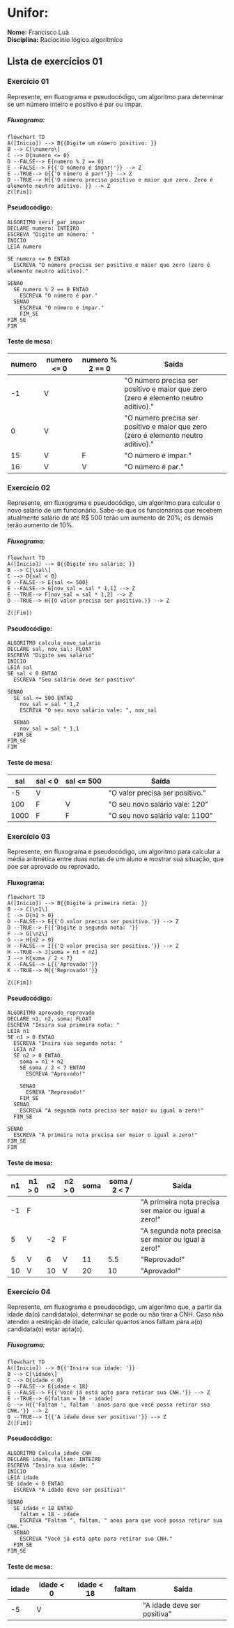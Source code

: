 # Unifor:

**Nome:** Francisco Luã <br>
**Disciplina:** Raciocínio lógico algorítmico

## Lista de exercícios 01

### Exercício 01
Represente, em fluxograma e pseudocódigo, um algoritmo para determinar se um número inteiro e positivo é par ou impar.

##### Fluxograma:


```mermaid
flowchart TD
A([Inicio]) --> B{{Digite um número positivo: }}
B --> C[\numero\]
C --> D{numero <= 0}
D --FALSE--> E{numero % 2 == 0}
E --FALSE--> F{{'O número é ímpar!'}} --> Z
E --TRUE--> G{{'O número é par!'}} --> Z
D --TRUE--> H{{'O número precisa positivo e maior que zero. Zero é elemento neutro aditivo. }} --> Z
Z([Fim])

```

#### Pseudocódigo:

```
ALGORITMO verif_par_impar
DECLARE numero: INTEIRO
ESCREVA "Digite um número: "
INICIO
LEIA numero

SE numero <= 0 ENTAO
  ESCREVA "O número precisa ser positivo e maior que zero (zero é elemento neutro aditivo)."

SENAO
  SE numero % 2 == 0 ENTAO
    ESCREVA "O número é par."
  SENAO
    ESCREVA "O número é ímpar."
    FIM_SE
FIM_SE
FIM

```

#### Teste de mesa:
| numero | numero <= 0 | numero % 2 == 0 | Saída |
| -- | ---  | -- | -- | 
| -1 | V |  | "O número precisa ser positivo e maior que zero (zero é elemento neutro aditivo)." |
| 0  | V |  | "O número precisa ser positivo e maior que zero (zero é elemento neutro aditivo)." |
| 15 | V | F | "O número é ímpar." |
| 16 | V | V | "O número é par." |

### Exercício 02

Represente, em fluxograma e pseudocódigo, um algoritmo para calcular o novo salário de um funcionário. Sabe-se que os funcionários que recebem atualmente salário de até R$ 500 terão um aumento de 20%; os demais terão aumento de 10%.

##### Fluxograma:

```mermaid
flowchart TD
A([Inicio]) --> B{{Digite seu salário: }}
B --> C[\sal\]
C --> D{sal < 0}
D --FALSE--> E{sal <= 500}
E --FALSE--> G[nov_sal = sal * 1,1] --> Z
E --TRUE--> F[nov_sal = sal * 1,2] --> Z
D --TRUE--> H{{O valor precisa ser positivo.}} --> Z

Z([Fim])

```

#### Pseudocódigo:

```
ALGORITMO calcula_novo_salario
DECLARE sal, nov_sal: FLOAT
ESCREVA "Digite seu salário"
INICIO
LEIA sal
SE sal < 0 ENTAO
  ESCREVA "Seu salário deve ser positivo"

SENAO
  SE sal <= 500 ENTAO
    nov_sal = sal * 1,2
    ESCREVA "O seu novo salário vale: ", nov_sal

  SENAO
    nov_sal = sal * 1,1
  FIM_SE
FIM_SE
FIM
```

#### Teste de mesa:

| sal | sal < 0 | sal <= 500 | Saída |
| -- | -- | -- | -- |
| -5 | V | | "O valor precisa ser positivo."|
| 100 | F | V | "O seu novo salário vale: 120" |
| 1000 | F | F | "O seu novo salário vale: 1100" |

### Exercício 03

Represente, em fluxograma e pseudocódigo, um algoritmo para calcular a média aritmética entre duas notas de um aluno e mostrar sua situação, que poe ser aprovado ou reprovado.

#### Fluxograma:

```mermaid
flowchart TD
A([Inicio]) --> B{{Digite a primeira nota: }}
B --> C[\n1\]
C --> D{n1 > 0}
D --FALSE--> E{{'O valor precisa ser positivo.'}} --> Z
D --TRUE--> F{{'Digite a segunda nota: '}}
F --> G[\n2\]
G --> H{n2 > 0}
H --FALSE--> I{{'O valor precisa ser positivo.'}} --> Z
H --TRUE--> J[soma = n1 + n2]
J --> K{soma / 2 < 7}
K --FALSE--> L{{'Aprovado!'}}
K --TRUE--> M{{'Reprovado!'}} 

Z([Fim])
```

#### Pseudocódigo:

```
ALGORITMO aprovado_reprovado
DECLARE n1, n2, soma: FLOAT
ESCREVA "Insira sua primeira nota: "
LEIA n1
SE n1 > 0 ENTAO
  ESCREVA "Insira sua segunda nota: "
  LEIA n2
  SE n2 > 0 ENTAO
    soma = n1 + n2
    SE soma / 2 < 7 ENTAO
      ESCREVA "Aprovado!"

    SENAO
      ESREVA "Reprovado!"
    FIM_SE
  SENAO
    ESCREVA "A segunda nota precisa ser maior ou igual a zero!"
  FIM_SE

SENAO
  ESCREVA "A primeira nota precisa ser maior o igual a zero!"
FIM_SE
FIM  
```

#### Teste de mesa:

| n1 | n1 > 0 | n2 | n2 > 0 | soma | soma / 2 < 7 | Saída |
| -- | -- | -- | -- | -- | -- | -- |
| -1 | F | | | | | "A primeira nota precisa ser maior ou igual a zero!"|
| 5 | V | -2 | F | | | "A segunda nota precisa ser maior ou igual a zero!"|
| 5 | V | 6 | V | 11 | 5.5 | "Reprovado!" |
| 10 | V | 10 | V | 20 | 10 | "Aprovado!" |

### Exercício 04
Represente, em fluxograma e pseudocódigo, um algoritmo que, a partir da idade da(o) candidata(o), determinar se pode ou não tirar a CNH. Caso não atender a restrição de idade, calcular quantos anos faltam para a(o) candidata(o) estar apta(o).

##### Fluxograma:

```mermaid
flowchart TD
A([Inicio]) --> B{{'Insira sua idade: '}}
B --> C[\idade\]
C --> D{idade < 0}
D --FALSE--> E{idade < 18}
E --FALSE--> F{{'Você já está apto para retirar sua CNH.'}} --> Z
E --TRUE--> G[faltam = 18 - idade]
G --> H{{'Faltam ', faltam ' anos para que você possa retirar sua CNH.'}} --> Z
D --TRUE--> I{{'A idade deve ser positiva!'}} --> Z
Z([Fim])

```

#### Pseudocódigo:

```
ALGORITMO Calcula_idade_CNH
DECLARE idade, faltam: INTEIRO
ESCREVA "Insira sua idade: "
INICIO
LEIA idade
SE idade < 0 ENTAO
  ESCREVA "A idade deve ser positiva!"

SENAO
  SE idade < 18 ENTAO
    faltam = 18 - idade
    ESCREVA "Faltam ", faltam, " anos para que você possa retirar sua CNH."
  SENAO
    ESCREVA "Você já está apto para retirar sua CNH."
  FIM_SE
FIM_SE
```

#### Teste de mesa:

| idade | idade < 0 | idade < 18 | faltam | Saída |
| --- | --- | --- | --- | --- |
| -5 | V | | | "A idade deve ser positiva" | 



